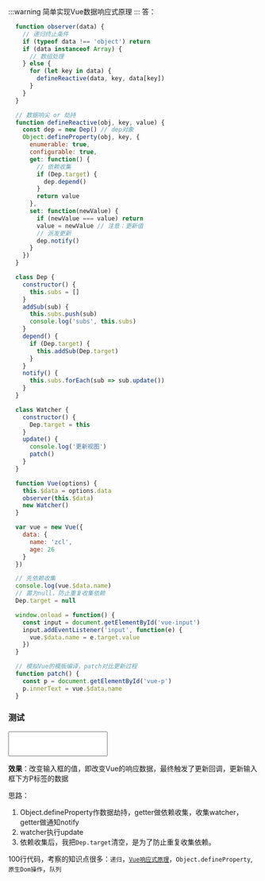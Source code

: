 :::warning
简单实现Vue数据响应式原理
:::
答：
```js
  function observer(data) {
    // 递归终止条件
    if (typeof data !== 'object') return
    if (data instanceof Array) {
      // 数组处理
    } else {
      for (let key in data) {
        defineReactive(data, key, data[key])
      }
    }
  }

  // 数据响尖 or 劫持
  function defineReactive(obj, key, value) {
    const dep = new Dep() // dep对象
    Object.defineProperty(obj, key, {
      enumerable: true,
      configurable: true,
      get: function() {
        // 依赖收集
        if (Dep.target) {
          dep.depend()
        }
        return value
      },
      set: function(newValue) {
        if (newValue === value) return
        value = newValue // 注意：更新值
        // 派发更新
        dep.notify()
      }
    })
  }

  class Dep {
    constructor() {
      this.subs = []
    }
    addSub(sub) {
      this.subs.push(sub)
      console.log('subs', this.subs)
    }
    depend() {
      if (Dep.target) {
        this.addSub(Dep.target)
      }
    }
    notify() {
      this.subs.forEach(sub => sub.update())
    }
  }

  class Watcher {
    constructor() {
      Dep.target = this
    }
    update() {
      console.log('更新视图')
      patch()
    }
  }

  function Vue(options) {
    this.$data = options.data
    observer(this.$data)
    new Watcher()
  }

  var vue = new Vue({
    data: {
      name: 'zcl',
      age: 26
    }
  })

  // 先依赖收集
  console.log(vue.$data.name)
  // 置为null，防止重复收集依赖
  Dep.target = null

  window.onload = function() {
    const input = document.getElementById('vue-input')
    input.addEventListener('input', function(e) {
      vue.$data.name = e.target.value
    })
  }

  // 模拟Vue的模版编译，patch对比更新过程
  function patch() {
    const p = document.getElementById('vue-p')
    p.innerText = vue.$data.name
  }
```
### 测试

<input type="text" id="vue-input" class="vue-input" />
<p id="vue-p"></p>

<strong>效果</strong>：改变输入框的值，即改变Vue的响应数据，最终触发了更新回调，更新输入框下方P标签的数据

<script>
  window.onload = function() {
    const input = document.getElementById('vue-input')
    input.addEventListener('input', function(e) {
      vue.$data.name = e.target.value
    })
  }

  // 模拟Vue的模版编译，patch对比更新过程
  function patch() {
    const p = document.getElementById('vue-p')
    p.innerText = vue.$data.name
  }

  function observer(data) {
    // 递归终止条件
    if (typeof data !== 'object') return
    if (data instanceof Array) {
      // 数组处理
    } else {
      for (let key in data) {
        defineReactive(data, key, data[key])
      }
    }
  }

  // 数据响尖 or 劫持
  function defineReactive(obj, key, value) {
    const dep = new Dep() // dep对象
    Object.defineProperty(obj, key, {
      enumerable: true,
      configurable: true,
      get: function() {
        // 依赖收集
        if (Dep.target) {
          dep.depend()
        }
        return value
      },
      set: function(newValue) {
        if (newValue === value) return
        value = newValue // 注意：更新值
        // 派发更新
        dep.notify()
      }
    })
  }

  class Dep {
    constructor() {
      this.subs = []
    }
    addSub(sub) {
      this.subs.push(sub)
      console.log('subs', this.subs)
    }
    depend() {
      if (Dep.target) {
        this.addSub(Dep.target)
      }
    }
    notify() {
      this.subs.forEach(sub => sub.update())
    }
  }

  class Watcher {
    constructor() {
      Dep.target = this
    }
    update() {
      console.log('更新视图')
      patch()
    }
  }

  function Vue(options) {
    this.$data = options.data
    observer(this.$data)
    new Watcher()
  }

  var vue = new Vue({
    data: {
      name: 'zcl',
      age: 26
    }
  })

  // 先依赖收集
  console.log(vue.$data.name)
  // 置为null，防止重复收集依赖
  Dep.target = null

</script>


思路：
1. Object.defineProperty作数据劫持，getter做依赖收集，收集watcher，getter做通知notify
2. watcher执行update
3. 依赖收集后，我把<code>Dep.target</code>清空，是为了防止重复收集依赖。

100行代码，考察的知识点很多：<code>递归</code>，<code>[Vue响应式原理](../../vue/reactive/reactive.md)</code>，<code>Object.defineProperty</code>, <code>原生Dom操作</code>，<code>队列</code>

<style scoped>
.vue-input {
  width: 200px;
  height: 50px;
}
</style>